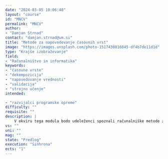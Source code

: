 ```yaml
---
date: "2024-03-05 10:06:40"
layout: "course"
id: "MNCV"
permalink: "MNCV"
author:
- "Damjan Strnad"
contact: "damjan.strnad@um.si"
title: "Metode za napovedovanje časovnih vrst"
image: "https://images.unsplash.com/photo-1517430816045-df4b7de11d1d"
type: "Krajše izobraževanje"
field:
- "Računalništvo in informatika"
keywords:
- "časovne vrste"
- "dekompozicija"
- "napovedovanje vrednosti"
- "validacija"
- "strojno učenje"
intended:

- "razvijalci programske opreme"
difficulty: ""
requisite: ""
description: |
    V okviru tega modula bodo udeleženci spoznali računalniške metode za analizo in obdelavo časovnih vrst z eno ali več spremenljivkami. V prvem delu se bodo seznanili z različnimi oblikami časovnih vrst in uporabili metode za njihovo modeliranje z dekompozicijo na osnovne komponente, kot sta trend in sezonska komponenta. V nadaljevanju bodo izvedli osnovno izpeljavo lastnosti izbranih časovnih vrst, kot je avtokorelacija, in uporabili preproste modele za napovedovanje prihodnjih vrednosti časovne vrste. Seznanili se bodo z različnimi pristopi za validacijo napovednih modelov, ki vključuje vrednotenje točnosti napovedi in analizo rezidualov. Sledila bo obravnava avtoregresijskih modelov za napovedovanje v časovnih vrstah, glede na predviden nivo vsebine pa bodo udeleženci v zaključnem delu za modeliranje izbranih časovnih vrst uporabili še sodobne pristope strojnega učenja z nevronskimi mrežami.
vs: ""
uni: ""
mag: ""
state: "Predlog"
execution: "Sinhrona"
ects: "1"
---
```

